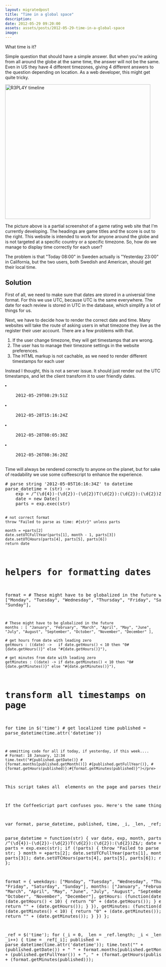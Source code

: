 ```yaml
---
layout: migratedpost
title: "Time in a global space"
description:
date: 2012-05-29 09:20:00
assets: assets/posts/2012-05-29-time-in-a-global-space
image: 
---
```


<p>What time is it?</p>
<p>Simple question that should have a simple answer. But when you're asking from all around the globe at the same time, the answer will not be the same. Even in US they have 4 different timezones, giving 4 different answers to the question depending on location. As a web developer, this might get quite tricky.</p>
<p><img src="/Media/Default/BlogPost/r3pl4y_timeline.png" alt="R3PL4Y timeline" width="470" height="435" /></p>
<p>The picture above is a partial screenshot of a game rating web site that I'm currently developing. The headings are game titles and the score is out to the right. This website is intended to work for anyone around the globe and is not targeted at a specific country or a specific timezone. So, how do we manage to display time correctly for each user?</p>
<p>The problem is that "Today 08:00" in Sweden actually is "Yesterday 23:00" in California, but the two users, both Swedish and American, should get their local time.</p>
<h2>Solution</h2>
<p>First of all, we need to make sure that dates are stored in a universial time format. For this we use UTC, because UTC is the same everywhere. The date for each review is stored in UTC in the database, which simplify a lot of things for us.</p>
<p>Next, we have to decide how to render the correct date and time. Many websites will take the route of asking users in what timezone they live as the register their user account. There are a few problems with that.</p>
<ol>
<li>If the user change timezone, they will get timestamps that are wrong.</li>
<li>The user has to manage their timezone settings in the website preferences.</li>
<li>The HTML markup is not cachable, as we need to render different timestamps for each user</li>
</ol>
<p>Instead I thought, this is not a server issue. It should just render out the UTC timestamps, and let the client transform it to user friendly dates.</p>
<pre class="brush:html"><li>
	<!-- Removed unimportant markup for brevity -->
	<time datetime="2012-05-29T08:29:51Z">2012-05-29T08:29:51Z</time>
</li>
<li>
	<!-- ... -->
	<time datetime="2012-05-28T15:16:24Z">2012-05-28T15:16:24Z</time>
</li>
<li>
	<!-- ... -->
	<time datetime="2012-05-28T08:05:38Z">2012-05-28T08:05:38Z</time>
</li>
<li>
	<!-- ... -->
	<time datetime="2012-05-26T08:36:20Z">2012-05-26T08:36:20Z</time>
</li>
</pre>
<p>Time will always be rendered correctly to anyone on the planet, but for sake of readability we use some coffeescript to enhance the experience.</p>
<pre class="brush:coffeescript"># parse string '2012-05-05T16:16:34Z' to datetime
parse_datetime = (str) ->
	exp = /^(\d{4})-(\d{2})-(\d{2})T(\d{2}):(\d{2}):(\d{2})Z$/
	date = new Date()
	parts = exp.exec(str)

	# not correct format
	throw "Failed to parse as time: #{str}" unless parts

	month = +parts[2]
	date.setUTCFullYear(parts[1], month - 1, parts[3])
	date.setUTCHours(parts[4], parts[5], parts[6])
	return date

# helpers for formatting dates
format =
	# These might have to be globalized in the future
	weekdays : ["Monday", "Tuesday", "Wednesday", "Thursday", "Friday", "Saturday", "Sunday"],

	# These might have to be globalized in the future
	months : [ "January", "February", "March", "April", "May", "June", "July", "August", "September", "October", "November", "December" ],

	# get hours from date with leading zero
	getHours : ((date) ->	if date.getHours() < 10 then "0#{date.getHours()}" else "#{date.getHours()}"),

	# get minutes from date with leading zero
	getMinutes : ((date) -> if date.getMinutes() < 10 then "0#{date.getMinutes()}" else "#{date.getMinutes()}"),
	
# transform all timestamps on page
for time in $('time')
	# get localized time
	published = parse_datetime(time.attr('datetime'))
	
	# ommitting code for all if today, if yesterday, if this week....
	# Format: 18 January, 12:34 
	time.text("#{published.getDate()} #{format.months[published.getMonth()]} #{published.getFullYear()}, #{format.getHours(published)}:#{format.getMinutes(published)}")</pre>
<p>This script takes all <time> elements on the page and parses their UTC dates. When the browser parses the date, it will be parsed into local time. Why? Because the browser does know what timezone it is in, because it is the same as the computer. If you travel with your computer you are likely to update the system clock. This means that you automaticly get the correct time on the website. We do not manage timezones on the site, does not have to write settings options for it, and we don't have to take it into account while rendering the HTML. This means that we can more effectivly cache the request for all users.</p>
<p>If the CoffeeScript part confuses you. Here's the same thing compiled to javascript.</p>
<pre class="brush:javascript">var format, parse_datetime, published, time, _i, _len, _ref;

parse_datetime = function(str) {
  var date, exp, month, parts;
  exp = /^(\d{4})-(\d{2})-(\d{2})T(\d{2}):(\d{2}):(\d{2})Z$/;
  date = new Date();
  parts = exp.exec(str);
  if (!parts) {
    throw "Failed to parse as time: " + str;
  }
  month = +parts[2];
  date.setUTCFullYear(parts[1], month - 1, parts[3]);
  date.setUTCHours(parts[4], parts[5], parts[6]);
  return date;
};

format = {
  weekdays: ["Monday", "Tuesday", "Wednesday", "Thursday", "Friday", "Saturday", "Sunday"],
  months: ["January", "February", "March", "April", "May", "June", "July", "August", "September", "October", "November", "December"],
  getHours: (function(date) {
    if (date.getHours() < 10) {
      return "0" + (date.getHours());
    } else {
      return "" + (date.getHours());
    }
  }),
  getMinutes: (function(date) {
    if (date.getMinutes() < 10) {
      return "0" + (date.getMinutes());
    } else {
      return "" + (date.getMinutes());
    }
  })
};

_ref = $('time');
for (_i = 0, _len = _ref.length; _i < _len; _i++) {
  time = _ref[_i];
  published = parse_datetime(time.attr('datetime'));
  time.text("" + (published.getDate()) + " " + format.months[published.getMonth()] + " " + (published.getFullYear()) + ", " + (format.getHours(published)) + ":" + (format.getMinutes(published)));
</pre>
